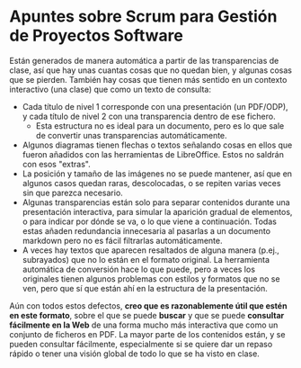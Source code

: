 # Apuntes sobre Scrum para Gestión de Proyectos Software
Están generados de manera automática a partir de las transparencias de clase, así que hay unas cuantas cosas que no quedan bien, y algunas cosas que se pierden. También hay cosas que tienen más sentido en un contexto interactivo (una clase) que como un texto de consulta: 

- Cada título de nivel 1 corresponde con una presentación (un PDF/ODP), y cada título de nivel 2 con una transparencia dentro de ese fichero.
    - Esta estructura no es ideal para un documento, pero es lo que sale de convertir unas transparencias automáticamente.
- Algunos diagramas tienen flechas o textos señalando cosas en ellos que fueron añadidos con las herramientas de LibreOffice. Estos no saldrán con esos "extras".
- La posición y tamaño de las imágenes no se puede mantener, así que en algunos casos quedan raras, descolocadas, o se repiten varias veces sin que parezca necesario.
- Algunas transparencias están solo para separar contenidos durante una presentación interactiva, para simular la aparición gradual de elementos, o para indicar por dónde se va, o lo que viene a continuación. Todas estas añaden redundancia innecesaria al pasarlas a un documento markdown pero no es fácil filtrarlas automáticamente.
- A veces hay textos que aparecen resaltados de alguna manera (p.ej., subrayados) que no lo están en el formato original. La herramienta automática de conversión hace lo que puede, pero a veces los originales tienen algunos problemas con estilos y formatos que no se ven, pero que sí que están ahí en la estructura de la presentación.

Aún con todos estos defectos, **creo que es razonablemente útil que estén en este formato**, sobre el que se puede **buscar** y que se puede **consultar fácilmente en la Web** de una forma mucho más interactiva que como un conjunto de ficheros en PDF. La mayor parte de los contenidos están, y se pueden consultar fácilmente, especialmente si se quiere dar un repaso rápido o tener una visión global de todo lo que se ha visto en clase.


